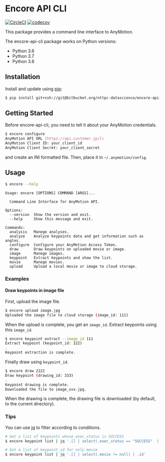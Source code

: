 # Encore API CLI

[![CircleCI](https://circleci.com/bb/nttpc-datascience/encore-api-cli/tree/master.svg?style=shield&circle-token=8efda4c7b7ec1fe9abff9fac5412bd9a59604c84)](https://circleci.com/bb/nttpc-datascience/encore-api-cli/tree/master) [![codecov](https://codecov.io/bb/nttpc-datascience/encore-api-cli/branch/master/graph/badge.svg?token=s4c1X9EhAN)](https://codecov.io/bb/nttpc-datascience/encore-api-cli)

This package provides a command line interface to AnyMotion.

The encore-api-cli package works on Python versions:

- Python 3.6
- Python 3.7
- Python 3.8

## Installation

Install and update using [pip](https://pip.pypa.io/en/stable/quickstart/):

``` sh
$ pip install git+ssh://git@bitbucket.org/nttpc-datascience/encore-api-cli.git
```

## Getting Started

Before encore-api-cli, you need to tell it about your AnyMotion credentials.

``` sh
$ encore configure
AnyMotion API URL [https://api.customer.jp/]:
AnyMotion Client ID: your_client_id
AnyMotion Client Secret: your_client_secret
```

and create an INI formatted file.
Then, place it in `~/.anymotion/config`.

## Usage

``` sh
$ encore --help
```

``` text
Usage: encore [OPTIONS] COMMAND [ARGS]...

  Command Line Interface for AnyMotion API.

Options:
  --version  Show the version and exit.
  --help     Show this message and exit.

Commands:
  analysis   Manege analyses.
  analyze    Analyze keypoints data and get information such as angles.
  configure  Configure your AnyMotion Access Token.
  draw       Draw keypoints on uploaded movie or image.
  image      Manege images.
  keypoint   Extract keypoints and show the list.
  movie      Manege movies.
  upload     Upload a local movie or image to cloud storage.
```

### Examples

#### Draw keypoints in image file

First, upload the image file.

``` sh
$ encore upload image.jpg
Uploaded the image file to cloud storage (image_id: 111)
```

When the upload is complete, you get an `image_id`. Extract keypoints using this `image_id`.

``` sh
$ encore keypoint extract --image_id 111
Extract keypoint (keypoint_id: 222)
.
Keypoint extraction is complete.
```

Finally draw using `keypoint_id`.

``` sh
$ encore draw 2222
Draw keypoint (drawing_id: 333)
.
Keypoint drawing is complete.
Downloaded the file to image_xxx.jpg.
```

When the drawing is complete, the drawing file is downloaded (by default, to the current directory).

### Tips

You can use [jq](https://stedolan.github.io/jq/) to filter according to conditions.

``` sh
# Get a list of keypoints whose exec_status is SUCCESS
$ encore keypoint list | jq '.[] | select(.exec_status == "SUCCESS"  | {id: .id, image: .image, movie: .movie}'

# Get a list of keypoint_id for only movie
$ encore keypoint list | jq '.[] | select(.movie != null) | .id'
```
